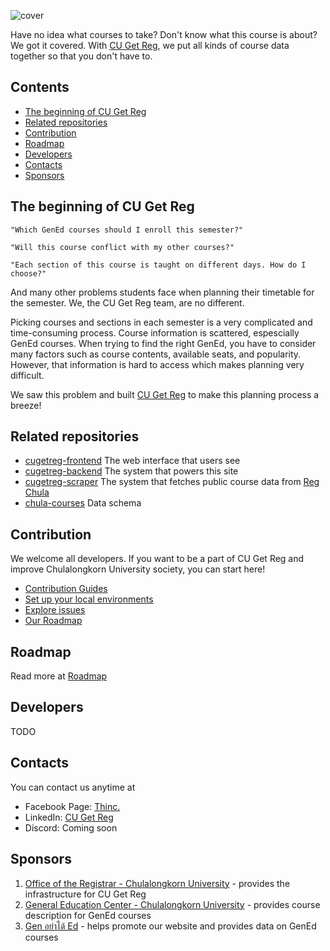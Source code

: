 ![cover](https://user-images.githubusercontent.com/33742791/142388797-fa14bcfa-b01e-45ab-a271-bfdeeb26285f.png)

<!--- insert badge here --->

Have no idea what courses to take? Don't know what this course is about? We got it covered. With [CU Get Reg](https://cugetreg.com), we put all kinds of course data together so that you don't have to.

## Contents

- [The beginning of CU Get Reg](#beginning-of-cu-get-reg)
- [Related repositories](#related-repositories)
- [Contribution](#contribution)
- [Roadmap](#roadmap)
- [Developers](#developers)
- [Contacts](#contacts)
- [Sponsors](#sponsors)

<div id="beginning-of-cu-get-reg"></div>

## The beginning of CU Get Reg

    "Which GenEd courses should I enroll this semester?"

    "Will this course conflict with my other courses?"

    "Each section of this course is taught on different days. How do I choose?"

And many other problems students face when planning their timetable for the semester. We, the CU Get Reg team, are no different.

Picking courses and sections in each semester is a very complicated and time-consuming process. Course information is scattered, espescially GenEd courses. When trying to find the right GenEd, you have to consider many factors such as course contents, available seats, and popularity. However, that information is hard to access which makes planning very difficult.

We saw this problem and built [CU Get Reg](https://cugetreg.com) to make this planning process a breeze!

<div id="related-repositories"></div>

## Related repositories

- [cugetreg-frontend](https://github.com/thinc-org/cugetreg-frontend) The web interface that users see
- [cugetreg-backend](https://github.com/thinc-org/cugetreg-backend) The system that powers this site
- [cugetreg-scraper](https://github.com/thinc-org/cugetreg-scraper) The system that fetches public course data from [Reg Chula](https://cas.reg.chula.ac.th/cu/cs/QueryCourseScheduleNew/index.html)
- [chula-courses](https://github.com/thinc-org/chula-courses) Data schema

<div id="contribution"></div>

## Contribution

We welcome all developers. If you want to be a part of CU Get Reg and improve Chulalongkorn University society, you can start here!

- [Contribution Guides](#https://github.com/thinc-org/cugetreg-frontend/wiki/Contribution-Guides)
- [Set up your local environments](https://github.com/thinc-org/cugetreg-frontend/wiki/Contribution-Guides)
- [Explore issues](https://github.com/thinc-org/cugetreg-frontend/issues)
- [Our Roadmap](https://github.com/thinc-org/cugetreg-frontend/wiki/Contribution-Guides)

<div id="roadmap"></div>

## Roadmap

Read more at [Roadmap](https://github.com/thinc-org/cugetreg-frontend/wiki/Contribution-Guides)

<div id="developers"></div>

## Developers

TODO

<div id="contacts"></div>

## Contacts

You can contact us anytime at

- Facebook Page: [Thinc.](https://www.facebook.com/ThailandIncubator)
- LinkedIn: [CU Get Reg](https://www.linkedin.com/company/cugetreg)
- Discord: Coming soon

<div id="sponsors"></div>

## Sponsors

1. [Office of the Registrar - Chulalongkorn University](https://www.reg.chula.ac.th) - provides the infrastructure for CU Get Reg
2. [General Education Center - Chulalongkorn University](https://www.gened.chula.ac.th) - provides course description for GenEd courses
3. [Gen อย่าได้ Ed](https://www.facebook.com/genedahs) - helps promote our website and provides data on GenEd courses

